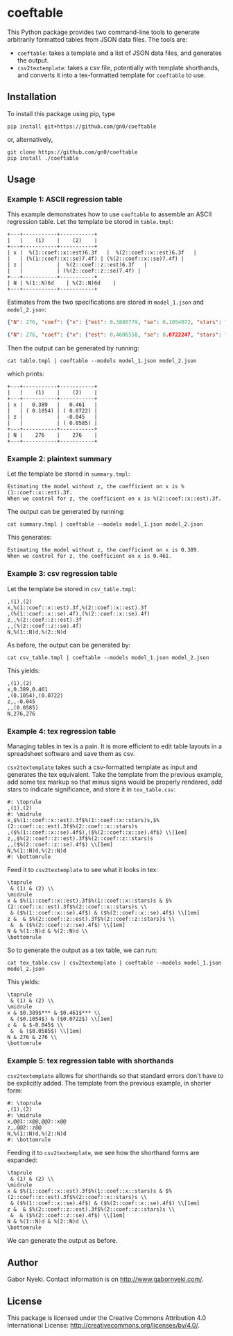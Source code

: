 
# coeftable

This Python package provides two command-line tools to generate arbitrarily formatted tables from JSON data files.
The tools are:

- `coeftable`: takes a template and a list of JSON data files, and generates the output.
- `csv2textemplate`: takes a csv file, potentially with template shorthands, and converts it into a tex-formatted template for `coeftable` to use.

## Installation

To install this package using pip, type

```
pip install git+https://github.com/gn0/coeftable
```

or, alternatively,

```
git clone https://github.com/gn0/coeftable
pip install ./coeftable
```

## Usage

### Example 1: ASCII regression table

This example demonstrates how to use `coeftable` to assemble an ASCII regression table.
Let the template be stored in `table.tmpl`:

```
+---+-----------+-----------+
|   |    (1)    |    (2)    |
+---+-----------+-----------+
| x |  %(1::coef::x::est)6.3f   |  %(2::coef::x::est)6.3f   |
|   | (%(1::coef::x::se)7.4f) | (%(2::coef::x::se)7.4f) |
| z |           |  %(2::coef::z::est)6.3f   |
|   |           | (%(2::coef::z::se)7.4f) |
+---+-----------+-----------+
| N | %(1::N)6d    | %(2::N)6d    |
+---+-----------+-----------+
```

Estimates from the two specifications are stored in `model_1.json` and `model_2.json`:

```JSON
{"N": 276, "coef": {"x": {"est": 0.3886779, "se": 0.1054072, "stars": "***"}}}
```

```JSON
{"N": 276, "coef": {"x": {"est": 0.4606558, "se": 0.0722247, "stars": "***"}, "z": {"est": -0.0450573, "se": 0.0584647, "stars": ""}}}
```

Then the output can be generated by running:

```
cat table.tmpl | coeftable --models model_1.json model_2.json
```

which prints:

```
+---+-----------+-----------+
|   |    (1)    |    (2)    |
+---+-----------+-----------+
| x |   0.389   |   0.461   |
|   | ( 0.1054) | ( 0.0722) |
| z |           |  -0.045   |
|   |           | ( 0.0585) |
+---+-----------+-----------+
| N |    276    |    276    |
+---+-----------+-----------+
```

### Example 2: plaintext summary

Let the template be stored in `summary.tmpl`:

```
Estimating the model without z, the coefficient on x is %(1::coef::x::est).3f.
When we control for z, the coefficient on x is %(2::coef::x::est).3f.
```

The output can be generated by running:

```
cat summary.tmpl | coeftable --models model_1.json model_2.json
```

This generates:

```
Estimating the model without z, the coefficient on x is 0.389.
When we control for z, the coefficient on x is 0.461.
```

### Example 3: csv regression table

Let the template be stored in `csv_table.tmpl`:

```
,(1),(2)
x,%(1::coef::x::est).3f,%(2::coef::x::est).3f
,(%(1::coef::x::se).4f),(%(2::coef::x::se).4f)
z,,%(2::coef::z::est).3f
,,(%(2::coef::z::se).4f)
N,%(1::N)d,%(2::N)d
```

As before, the output can be generated by:

```
cat csv_table.tmpl | coeftable --models model_1.json model_2.json
```

This yields:

```
,(1),(2)
x,0.389,0.461
,(0.1054),(0.0722)
z,,-0.045
,,(0.0585)
N,276,276
```

### Example 4: tex regression table

Managing tables in tex is a pain.
It is more efficient to edit table layouts in a spreadsheet software and save them as csv.

`csv2textemplate` takes such a csv-formatted template as input and generates the tex equivalent.
Take the template from the previous example, add some tex markup so that minus signs would be properly rendered, add stars to indicate significance, and store it in `tex_table.csv`:

```
#: \toprule
,(1),(2)
#: \midrule
x,$%(1::coef::x::est).3f$%(1::coef::x::stars)s,$%(2::coef::x::est).3f$%(2::coef::x::stars)s
,($%(1::coef::x::se).4f$),($%(2::coef::x::se).4f$) \\[1em]
z,,$%(2::coef::z::est).3f$%(2::coef::z::stars)s
,,($%(2::coef::z::se).4f$) \\[1em]
N,%(1::N)d,%(2::N)d
#: \bottomrule
```

Feed it to `csv2textemplate` to see what it looks in tex:

```
\toprule
 & (1) & (2) \\
\midrule
x & $%(1::coef::x::est).3f$%(1::coef::x::stars)s & $%(2::coef::x::est).3f$%(2::coef::x::stars)s \\
 & ($%(1::coef::x::se).4f$) & ($%(2::coef::x::se).4f$) \\[1em]
z &  & $%(2::coef::z::est).3f$%(2::coef::z::stars)s \\
 &  & ($%(2::coef::z::se).4f$) \\[1em]
N & %(1::N)d & %(2::N)d \\
\bottomrule
```

So to generate the output as a tex table, we can run:

```
cat tex_table.csv | csv2textemplate | coeftable --models model_1.json model_2.json
```

This yields:

```
\toprule
 & (1) & (2) \\
\midrule
x & $0.389$*** & $0.461$*** \\
 & ($0.1054$) & ($0.0722$) \\[1em]
z &  & $-0.045$ \\
 &  & ($0.0585$) \\[1em]
N & 276 & 276 \\
\bottomrule
```

### Example 5: tex regression table with shorthands

`csv2textemplate` allows for shorthands so that standard errors don't have to be explicitly added.
The template from the previous example, in shorter form:

```
#: \toprule
,(1),(2)
#: \midrule
x,@@1::x@@,@@2::x@@
z,,@@2::z@@
N,%(1::N)d,%(2::N)d
#: \bottomrule
```

Feeding it to `csv2textemplate`, we see how the shorthand forms are expanded:

```
\toprule
 & (1) & (2) \\
\midrule
x & $%(1::coef::x::est).3f$%(1::coef::x::stars)s & $%(2::coef::x::est).3f$%(2::coef::x::stars)s \\
 & ($%(1::coef::x::se).4f$) & ($%(2::coef::x::se).4f$) \\[1em]
z &  & $%(2::coef::z::est).3f$%(2::coef::z::stars)s \\
 &  & ($%(2::coef::z::se).4f$) \\[1em]
N & %(1::N)d & %(2::N)d \\
\bottomrule
```

We can generate the output as before.

## Author

Gabor Nyeki.  Contact information is on http://www.gabornyeki.com/.

## License

This package is licensed under the Creative Commons Attribution 4.0 International License: http://creativecommons.org/licenses/by/4.0/.

